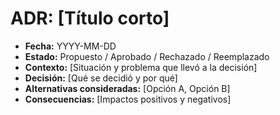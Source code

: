 # ADR: [Título corto]

- **Fecha:** YYYY-MM-DD  
- **Estado:** Propuesto / Aprobado / Rechazado / Reemplazado  
- **Contexto:** [Situación y problema que llevó a la decisión]  
- **Decisión:** [Qué se decidió y por qué]  
- **Alternativas consideradas:** [Opción A, Opción B]  
- **Consecuencias:** [Impactos positivos y negativos]
